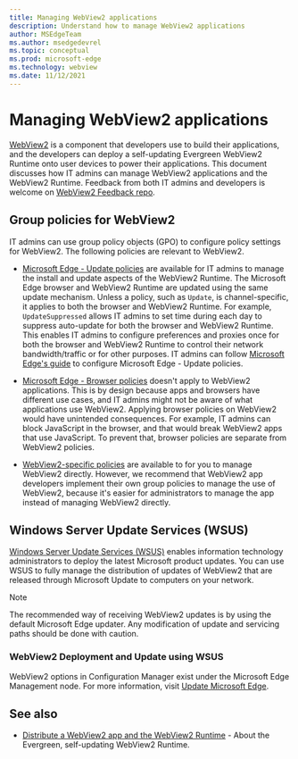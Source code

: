 ```yaml
---
title: Managing WebView2 applications
description: Understand how to manage WebView2 applications
author: MSEdgeTeam
ms.author: msedgedevrel
ms.topic: conceptual
ms.prod: microsoft-edge
ms.technology: webview
ms.date: 11/12/2021
---
```

# Managing WebView2 applications

[WebView2](../index.md) is a component that developers use to build their applications, and the developers can deploy a self-updating Evergreen WebView2 Runtime onto user devices to power their applications.  This document discusses how IT admins can manage WebView2 applications and the WebView2 Runtime.  Feedback from both IT admins and developers is welcome on [WebView2 Feedback repo](https://github.com/MicrosoftEdge/WebViewFeedback).


<!-- ====================================================================== -->
## Group policies for WebView2

IT admins can use group policy objects (GPO) to configure policy settings for WebView2.  The following policies are relevant to WebView2.

*   [Microsoft Edge - Update policies](/deployedge/microsoft-edge-update-policies) are available for IT admins to manage the install and update aspects of the WebView2 Runtime.  The Microsoft Edge browser and WebView2 Runtime are updated using the same update mechanism.  Unless a policy, such as `Update`, is channel-specific, it applies to both the browser and WebView2 Runtime.  For example, `UpdateSuppressed` allows IT admins to set time during each day to suppress auto-update for both the browser and WebView2 Runtime.  This enables IT admins to configure preferences and proxies once for both the browser and WebView2 Runtime to control their network bandwidth/traffic or for other purposes.  IT admins can follow [Microsoft Edge's guide](/deployedge/configure-microsoft-edge) to configure Microsoft Edge - Update policies.

*   [Microsoft Edge - Browser policies](/deployedge/microsoft-edge-policies) doesn't apply to WebView2 applications.  This is by design because apps and browsers have different use cases, and IT admins might not be aware of what applications use WebView2.  Applying browser policies on WebView2 would have unintended consequences.  For example, IT admins can block JavaScript in the browser, and that would break WebView2 apps that use JavaScript.  To prevent that, browser policies are separate from WebView2 policies.

*   [WebView2-specific policies](/deployedge/microsoft-edge-webview-policies) are available to for you<!--dev, or admin?--> to manage WebView2 directly.  However, we recommend that WebView2 app developers implement their own group policies to manage the use of WebView2, because it's easier for administrators to manage the app instead of managing WebView2 directly.


<!-- ====================================================================== -->
## Windows Server Update Services (WSUS)

[Windows Server Update Services (WSUS)](/windows-server/administration/windows-server-update-services/get-started/windows-server-update-services-wsus) enables information technology administrators to deploy the latest Microsoft product updates. You can use WSUS to fully manage the distribution of updates of WebView2 that are released through Microsoft Update to computers on your network.

> [!NOTE]
> The recommended way of receiving WebView2 updates is by using the default Microsoft Edge updater. Any modification of update and servicing paths should be done with caution.

### WebView2 Deployment and Update using WSUS

WebView2 options in Configuration Manager exist under the Microsoft Edge Management node. For more information, visit [Update Microsoft Edge](/mem/configmgr/apps/deploy-use/deploy-edge).


## See also

*  [Distribute a WebView2 app and the WebView2 Runtime](./distribution.md) - About the Evergreen, self-updating WebView2 Runtime.
